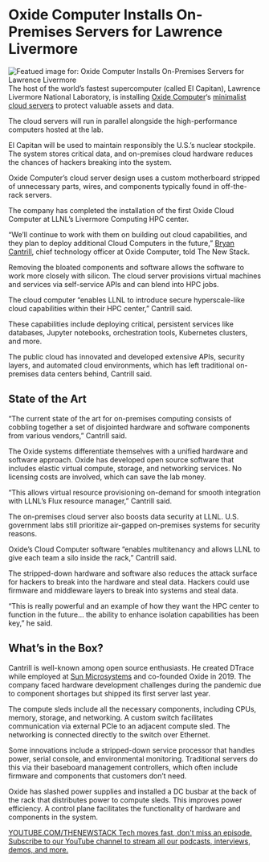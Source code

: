 # Oxide Computer Installs On-Premises Servers for Lawrence Livermore
![Featued image for: Oxide Computer Installs On-Premises Servers for Lawrence Livermore](https://cdn.thenewstack.io/media/2023/07/42bf8d69-oxide-1024x683.jpg)
The host of the world’s fastest supercomputer (called El Capitan), Lawrence Livermore National Laboratory, is installing [Oxide Computer](https://thenewstack.io/oxide-launches-the-worlds-first-commercial-cloud-computer/)‘s [minimalist cloud servers](https://thenewstack.io/in-pursuit-of-a-superior-server-oxide-computer-ships-its-first-rack/) to protect valuable assets and data.

The cloud servers will run in parallel alongside the high-performance computers hosted at the lab.

El Capitan will be used to maintain responsibly the U.S.’s nuclear stockpile. The system stores critical data, and on-premises cloud hardware reduces the chances of hackers breaking into the system.

Oxide Computer’s cloud server design uses a custom motherboard stripped of unnecessary parts, wires, and components typically found in off-the-rack servers.

The company has completed the installation of the first Oxide Cloud Computer at LLNL’s Livermore Computing HPC center.

“We’ll continue to work with them on building out cloud capabilities, and they plan to deploy additional Cloud Computers in the future,” [Bryan Cantrill](https://thenewstack.io/bryan-cantrill-predicting-the-present/), chief technology officer at Oxide Computer, told The New Stack.

Removing the bloated components and software allows the software to work more closely with silicon. The cloud server provisions virtual machines and services via self-service APIs and can blend into HPC jobs.

The cloud computer “enables LLNL to introduce secure hyperscale-like cloud capabilities within their HPC center,” Cantrill said.

These capabilities include deploying critical, persistent services like databases, Jupyter notebooks, orchestration tools, Kubernetes clusters, and more.

The public cloud has innovated and developed extensive APIs, security layers, and automated cloud environments, which has left traditional on-premises data centers behind, Cantrill said.

## State of the Art
“The current state of the art for on-premises computing consists of cobbling together a set of disjointed hardware and software components from various vendors,” Cantrill said.

The Oxide systems differentiate themselves with a unified hardware and software approach. Oxide has developed open source software that includes elastic virtual compute, storage, and networking services. No licensing costs are involved, which can save the lab money.

“This allows virtual resource provisioning on-demand for smooth integration with LLNL’s Flux resource manager,” Cantrill said.

The on-premises cloud server also boosts data security at LLNL. U.S. government labs still prioritize air-gapped on-premises systems for security reasons.

Oxide’s Cloud Computer software “enables multitenancy and allows LLNL to give each team a silo inside the rack,” Cantrill said.

The stripped-down hardware and software also reduces the attack surface for hackers to break into the hardware and steal data. Hackers could use firmware and middleware layers to break into systems and steal data.

“This is really powerful and an example of how they want the HPC center to function in the future… the ability to enhance isolation capabilities has been key,” he said.

## What’s in the Box?
Cantrill is well-known among open source enthusiasts. He created DTrace while employed at [Sun Microsystems](https://thenewstack.io/sun-microsystems-a-look-back-at-a-tech-company-ahead-of-its-time/) and co-founded Oxide in 2019. The company faced hardware development challenges during the pandemic due to component shortages but shipped its first server last year.

The compute sleds include all the necessary components, including CPUs, memory, storage, and networking. A custom switch facilitates communication via external PCIe to an adjacent compute sled. The networking is connected directly to the switch over Ethernet.

Some innovations include a stripped-down service processor that handles power, serial console, and environmental monitoring. Traditional servers do this via their baseboard management controllers, which often include firmware and components that customers don’t need.

Oxide has slashed power supplies and installed a DC busbar at the back of the rack that distributes power to compute sleds. This improves power efficiency. A control plane facilitates the functionality of hardware and components in the system.

[
YOUTUBE.COM/THENEWSTACK
Tech moves fast, don't miss an episode. Subscribe to our YouTube
channel to stream all our podcasts, interviews, demos, and more.
](https://youtube.com/thenewstack?sub_confirmation=1)